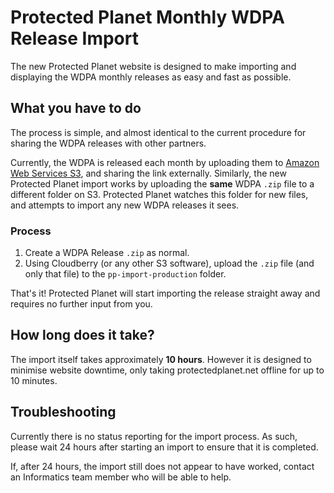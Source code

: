 # Protected Planet Monthly WDPA Release Import

The new Protected Planet website is designed to make importing and displaying
the WDPA monthly releases as easy and fast as possible.

## What you have to do

The process is simple, and almost identical to the current procedure for
sharing the WDPA releases with other partners.

Currently, the WDPA is released each month by uploading them to [Amazon Web
Services S3](http://aws.amazon.com/s3/), and sharing the link externally.
Similarly, the new Protected Planet import works by uploading the **same** WDPA
`.zip` file to a different folder on S3. Protected Planet watches this folder
for new files, and attempts to import any new WDPA releases it sees.

### Process

1. Create a WDPA Release `.zip` as normal.
2. Using Cloudberry (or any other S3 software), upload the `.zip` file (and
only that file) to the `pp-import-production` folder.

That's it! Protected Planet will start importing the release straight away and
requires no further input from you.

## How long does it take?

The import itself takes approximately **10 hours**. However it is designed to
minimise website downtime, only taking protectedplanet.net offline for up to 10
minutes.

## Troubleshooting

Currently there is no status reporting for the import process. As such, please
wait 24 hours after starting an import to ensure that it is completed.

If, after 24 hours, the import still does not appear to have worked, contact an
Informatics team member who will be able to help.
